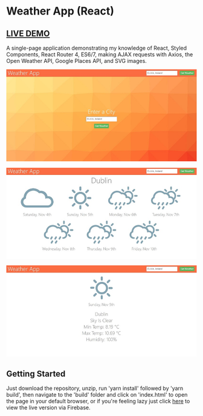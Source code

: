 <h1 id="title-link">Weather App (React)</h1>

## [LIVE DEMO](https://weather-app-204c5.firebaseapp.com/)

A single-page application demonstrating my knowledge of React, Styled Components, React Router 4, ES6/7, making AJAX requests with Axios, the Open Weather API, Google Places API, and SVG images.

![Screenshot of the application.](./weather01.jpg?raw=true "Weather App")

![Screenshot of the application.](./weather02.jpg?raw=true "Weather App")

![Screenshot of the application.](./weather03.jpg?raw=true "Weather App")

## Getting Started

Just download the repository, unzip, run 'yarn install' followed by 'yarn build', then navigate to the 'build' folder and click on 'index.html' to open the page in your default browser, or if you're feeling lazy just click [here](https://weather-app-204c5.firebaseapp.com/) to view the live version via Firebase.
